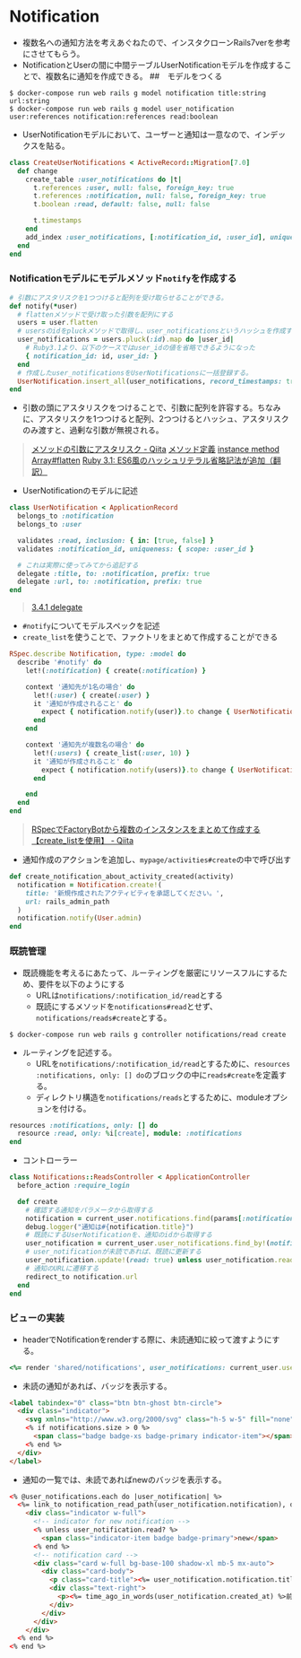 # Notification
- 複数名への通知方法を考えあぐねたので、インスタクローンRails7verを参考にさせてもらう。
- NotificationとUserの間に中間テーブルUserNotificationモデルを作成することで、複数名に通知を作成できる。
##　モデルをつくる
```
$ docker-compose run web rails g model notification title:string url:string
$ docker-compose run web rails g model user_notification user:references notification:references read:boolean
```
- UserNotificationモデルにおいて、ユーザーと通知は一意なので、インデックスを貼る。
```rb
class CreateUserNotifications < ActiveRecord::Migration[7.0]
  def change
    create_table :user_notifications do |t|
      t.references :user, null: false, foreign_key: true
      t.references :notification, null: false, foreign_key: true
      t.boolean :read, default: false, null: false

      t.timestamps
    end
    add_index :user_notifications, [:notification_id, :user_id], unique: true
  end
end
```
### Notificationモデルにモデルメソッド`notify`を作成する
```rb
# 引数にアスタリスクを1つつけると配列を受け取らせることができる。
def notify(*user)
  # flattenメソッドで受け取った引数を配列にする
  users = user.flatten
  # usersのidをpluckメソッドで取得し、user_notificationsというハッシュを作成する。
  user_notifications = users.pluck(:id).map do |user_id|
    # Ruby3.1より、以下のケースではuser_idの値を省略できるようになった
    { notification_id: id, user_id: }
  end
  # 作成したuser_notificationsをUserNotificationsに一括登録する。
  UserNotification.insert_all(user_notifications, record_timestamps: true)
end
```
- 引数の頭にアスタリスクをつけることで、引数に配列を許容する。ちなみに、アスタリスクを1つつけると配列、2つつけるとハッシュ、アスタリスクのみ渡すと、過剰な引数が無視される。
> [メソッドの引数にアスタリスク - Qiita](https://qiita.com/super-mana-chan/items/ca728d90db7c53295b15)
> [メソッド定義](https://docs.ruby-lang.org/ja/latest/doc/spec=2fdef.html#method:~:text=%E3%82%92%E8%BF%94%E3%81%97%E3%81%BE%E3%81%99%E3%80%82-,%E3%83%A1%E3%82%BD%E3%83%83%E3%83%89%E5%AE%9A%E7%BE%A9,-%E4%BE%8B)
> [instance method Array#flatten](https://docs.ruby-lang.org/ja/latest/method/Array/i/flatten.html)
> [Ruby 3.1: ES6風のハッシュリテラル省略記法が追加（翻訳）](https://techracho.bpsinc.jp/hachi8833/2021_11_24/113383)
- UserNotificationのモデルに記述
```rb
class UserNotification < ApplicationRecord
  belongs_to :notification
  belongs_to :user

  validates :read, inclusion: { in: [true, false] }
  validates :notification_id, uniqueness: { scope: :user_id }

  # これは実際に使ってみてから追記する
  delegate :title, to: :notification, prefix: true
  delegate :url, to: :notification, prefix: true
end
```
> [3.4.1 delegate](https://railsguides.jp/active_support_core_extensions.html#delegate)

- `#notify`についてモデルスペックを記述
 - `create_list`を使うことで、ファクトリをまとめて作成することができる
```rb
RSpec.describe Notification, type: :model do
  describe '#notify' do
    let!(:notification) { create(:notification) }

    context '通知先が1名の場合' do
      let!(:user) { create(:user) }
      it '通知が作成されること' do
        expect { notification.notify(user)}.to change { UserNotification.count }.by(1)
      end
    end

    context '通知先が複数名の場合' do
      let!(:users) { create_list(:user, 10) }
      it '通知が作成されること' do
        expect { notification.notify(users)}.to change { UserNotification.count }.by(10)
      end

    end
  end
end
```
> [RSpecでFactoryBotから複数のインスタンスをまとめて作成する【create_listを使用】 - Qiita](https://qiita.com/kodai_0122/items/e755a128f1dade3f53c6)

- 通知作成のアクションを追加し、`mypage/activities#create`の中で呼び出す
```rb
def create_notification_about_activity_created(activity)
  notification = Notification.create!(
    title: '新規作成されたアクティビティを承認してください。',
    url: rails_admin_path
  )
  notification.notify(User.admin)
end
```
### 既読管理
- 既読機能を考えるにあたって、ルーティングを厳密にリソースフルにするため、要件を以下のようにする
  - URLは`notifications/:notification_id/read`とする
  - 既読にするメソッドを`notifications#read`とせず、`notifications/reads#create`とする。
```
$ docker-compose run web rails g controller notifications/read create
```
- ルーティングを記述する。
  - URLを`notifications/:notification_id/read`とするために、`resources :notifications, only: [] do`のブロックの中に`reads#create`を定義する。
  - ディレクトリ構造を`notifications/reads`とするために、moduleオプションを付ける。
```rb
resources :notifications, only: [] do
  resource :read, only: %i[create], module: :notifications
end
```
- コントローラー
```rb
class Notifications::ReadsController < ApplicationController
  before_action :require_login

  def create
    # 確認する通知をパラメータから取得する
    notification = current_user.notifications.find(params[:notification_id])
    debug.logger("通知は#{notification.title}")
    # 既読にするUserNotificationを、通知のidから取得する
    user_notification = current_user.user_notifications.find_by!(notification_id: params[:notification_id])
    # user_notificationが未読であれば、既読に更新する
    user_notification.update!(read: true) unless user_notification.read?
    # 通知のURLに遷移する
    redirect_to notification.url
  end
end
```
### ビューの実装
- headerでNotificationをrenderする際に、未読通知に絞って渡すようにする。
```rb
<%= render 'shared/notifications', user_notifications: current_user.user_notifications.where(read: false).includes(:notification).limit(3) %>
```
- 未読の通知があれば、バッジを表示する。
```html
<label tabindex="0" class="btn btn-ghost btn-circle">
  <div class="indicator">
    <svg xmlns="http://www.w3.org/2000/svg" class="h-5 w-5" fill="none" viewBox="0 0 24 24" stroke="currentColor"><path stroke-linecap="round" stroke-linejoin="round" stroke-width="2" d="M15 17h5l-1.405-1.405A2.032 2.032 0 0118 14.158V11a6.002 6.002 0 00-4-5.659V5a2 2 0 10-4 0v.341C7.67 6.165 6 8.388 6 11v3.159c0 .538-.214 1.055-.595 1.436L4 17h5m6 0v1a3 3 0 11-6 0v-1m6 0H9" /></svg>
    <% if notifications.size > 0 %>
      <span class="badge badge-xs badge-primary indicator-item"></span>
    <% end %>
  </div>
</label>
```
- 通知の一覧では、未読であればnewのバッジを表示する。
```html
<% @user_notifications.each do |user_notification| %>
  <%= link_to notification_read_path(user_notification.notification), data: { turbo_method: :post } do %>
    <div class="indicator w-full">
      <!-- indicator for new notification -->
      <% unless user_notification.read? %>
        <span class="indicator-item badge badge-primary">new</span> 
      <% end %>
      <!-- notification card -->
      <div class="card w-full bg-base-100 shadow-xl mb-5 mx-auto">
        <div class="card-body">  
          <p class="card-title"><%= user_notification.notification.title %></p>
          <div class="text-right">
            <p><%= time_ago_in_words(user_notification.created_at) %>前</p>
          </div>
        </div>
      </div>
    </div>
  <% end %>
<% end %>
```